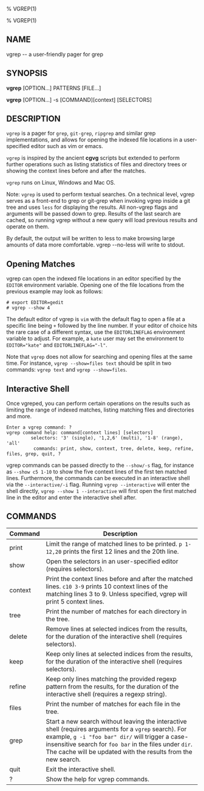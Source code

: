 % VGREP(1)

% VGREP(1) 

## NAME

vgrep -- a user-friendly pager for grep

## SYNOPSIS

**vgrep** [OPTION...] PATTERNS [FILE...]

**vgrep** [OPTION...] -s [COMMAND][context] [SELECTORS]

## DESCRIPTION

`vgrep` is a pager for `grep`, `git-grep`, `ripgrep` and similar grep implementations, and allows for opening the indexed file locations in a user-specified editor such as vim or emacs.

`vgrep` is inspired by the ancient **cgvg** scripts but extended to perform further operations such as listing statistics of files and directory trees or showing the context lines before and after the matches.

`vgrep` runs on Linux, Windows and Mac OS.

Note: `vgrep` is used to perform textual searches. On a technical level, vgrep serves as a front-end to grep or git-grep when invoking vgrep inside a git tree and uses `less` for displaying the results. All non-vgrep flags and arguments will be passed down to grep. Results of the last search are cached, so running vgrep without a new query will load previous results and operate on them.

By default, the output will be written to less to make browsing large amounts of data more comfortable. vgrep --no-less will write to stdout.

## Opening Matches

vgrep can open the indexed file locations in an editor specified by the `EDITOR` environment variable. Opening one of the file locations from the previous example may look as follows:

```
# export EDITOR=gedit
# vgrep --show 4
```

The default editor of vgrep is `vim` with the default flag to open a file at a specific line being `+` followed by the line number. If your editor of choice hits the rare case of a different syntax, use the `EDITORLINEFLAG` environment variable to adjust. For example, a `kate` user may set the environment to `EDITOR="kate"` and `EDITORLINEFLAG="-l"`.

Note that `vgrep` does not allow for searching and opening files at the same time. For instance, `vgrep --show=files text` should be split in two commands: `vgrep text` and `vgrep --show=files`.

## Interactive Shell

Once vgreped, you can perform certain operations on the results such as limiting the range of indexed matches, listing matching files and directories and more.

```
Enter a vgrep command: ?
vgrep command help: command[context lines] [selectors]
         selectors: '3' (single), '1,2,6' (multi), '1-8' (range), 'all'
          commands: print, show, context, tree, delete, keep, refine, files, grep, quit, ?
```

vgrep commands can be passed directly to the `--show/-s` flag, for instance as `--show c5 1-10` to show the five context lines of the first ten matched lines. Furthermore, the commands can be executed in an interactive shell via the `--interactive/-i` flag. Running `vgrep --interactive` will enter the shell directly, `vgrep --show 1 --interactive` will first open the first matched line in the editor and enter the interactive shell after.

## COMMANDS

| Command | Description                                                                                                                                                                                                                                                                           |
| ------- | ------------------------------------------------------------------------------------------------------------------------------------------------------------------------------------------------------------------------------------------------------------------------------------- |
| print   | Limit the range of matched lines to be printed. `p 1-12,20` prints the first 12 lines and the 20th line.                                                                                                                                                                              |
| show    | Open the selectors in an user-specified editor (requires selectors).                                                                                                                                                                                                                  |
| context | Print the context lines before and after the matched lines. `c10 3-9` prints 10 context lines of the matching lines 3 to 9. Unless specified, vgrep will print 5 context lines.                                                                                                       |
| tree    | Print the number of matches for each directory in the tree.                                                                                                                                                                                                                           |
| delete  | Remove lines at selected indices from the results, for the duration of the interactive shell (requires selectors).                                                                                                                                                                    |
| keep    | Keep only lines at selected indices from the results, for the duration of the interactive shell (requires selectors).                                                                                                                                                                 |
| refine  | Keep only lines matching the provided regexp pattern from the results, for the duration of the interactive shell (requires a regexp string).                                                                                                                                          |
| files   | Print the number of matches for each file in the tree.                                                                                                                                                                                                                                |
| grep    | Start a new search without leaving the interactive shell (requires arguments for a `vgrep` search). For example, `g -i "foo bar" dir/` will trigger a case-insensitive search for `foo bar` in the files under `dir`. The cache will be updated with the results from the new search. |
| quit    | Exit the interactive shell.                                                                                                                                                                                                                                                           |
| ?       | Show the help for vgrep commands.                                                                                                                                                                                                                                                     |
